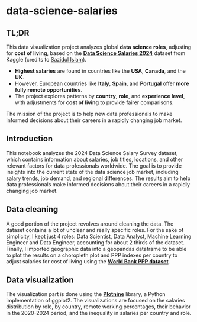 # data-science-salaries
## TL;DR
This data visualization project analyzes global **data science roles**, adjusting for **cost of living**, based on the [**Data Science Salaries 2024**](https://www.kaggle.com/datasets/sazidthe1/data-science-salaries) dataset from Kaggle (credits to [Sazidul Islam](https://www.kaggle.com/sazidthe1)).

- **Highest salaries** are found in countries like the **USA**, **Canada**, and the **UK**.
- However, European countries like **Italy**, **Spain**, and **Portugal** offer **more fully remote opportunities**.
- The project explores patterns by **country**, **role**, and **experience level**, with adjustments for **cost of living** to provide fairer comparisons.

The mission of the project is to help new data professionals to make informed decisions about their careers in a rapidly changing job market.

## Introduction
This notebook analyzes the 2024 Data Science Salary Survey dataset, which contains information about salaries, job titles, locations, and other relevant factors for data professionals worldwide. The goal is to provide insights into the current state of the data science job market, including salary trends, job demand, and regional differences. The results aim to help data professionals make informed decisions about their careers in a rapidly changing job market.

## Data cleaning
A good portion of the project revolves around cleaning the data. The dataset contains a lot of unclear and really specific roles. For the sake of simplicity, I kept just 4 roles: Data Scientist, Data Analyst, Machine Learning Engineer and Data Engineer, accounting for about 2 thirds of the dataset. Finally, I imported geographic data into a geopandas dataframe to be able to plot the results on a choropleth plot and PPP indexes per country to adjust salaries for cost of living using the [**World Bank PPP dataset**](https://ourworldindata.org/grapher/ppp-conversion-factor-for-private-consumption).

## Data visualization
The visualization part is done using the [**Plotnine**](https://plotnine.org/) library, a Python implementation of ggplot2. The visualizations are focused on the salaries distribution by role, by country, remote working percentages, their behavior in the 2020-2024 period, and the inequality in salaries per country and role. 
